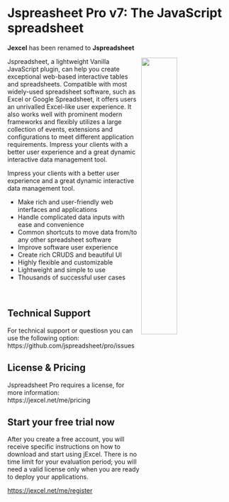 # Jspreasheet Pro v7: The JavaScript spreadsheet

<b>Jexcel</b> has been renamed to <b>Jspreadsheet</b>

<img src='https://jexcel.net/templates/default/img/jexcel-spreadsheet.png' align="right" width="40%">

Jspreadsheet, a lightweight Vanilla JavaScript plugin, can help you create exceptional web-based interactive tables and spreadsheets. Compatible with most widely-used spreadsheet software, such as Excel or Google Spreadsheet, it offers users an unrivalled Excel-like user experience. It also works well with prominent modern frameworks and flexibly utilizes a large collection of events, extensions and configurations to meet different application requirements. Impress your clients with a better user experience and a great dynamic interactive data management tool.

Impress your clients with a better user experience and a great dynamic interactive data management tool.

*   Make rich and user-friendly web interfaces and applications
*   Handle complicated data inputs with ease and convenience
*   Common shortcuts to move data from/to any other spreadsheet software
*   Improve software user experience
*   Create rich CRUDS and beautiful UI
*   Highly flexible and customizable
*   Lightweight and simple to use
*   Thousands of successful user cases


<br>

<h2>Technical Support</h2>
For technical support or questiosn you can use the following option:
https://github.com/jspreadsheet/pro/issues

<br>

<h2>License & Pricing</h2>
Jspreadsheet Pro requires a license, for more information:
https://jexcel.net/me/pricing

<br>

<h2>Start your free trial now</h2>
After you create a free account, you will receive specific instructions on how to download and start using jExcel. There is no time limit for your evaluation period; you will need a valid license only when you are ready to deploy your applications.

https://jexcel.net/me/register 

